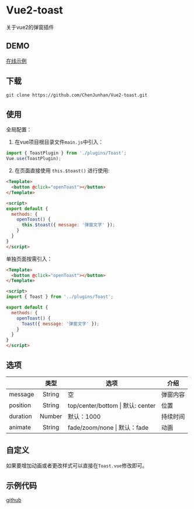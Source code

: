 # Vue2-toast
关于vue2的弹窗插件

## DEMO 
[在线示例](https://chenjunhan.github.io/vue_toast_example.github.io?_blank)

## 下载
```
git clone https://github.com/ChenJunhan/Vue2-toast.git
```

## 使用
全局配置：
1. 在vue项目根目录文件`main.js`中引入：
``` javascript
import { ToastPlugin } from './plugins/Toast';
Vue.use(ToastPlugin);
```
2. 在页面直接使用 `this.$toast()` 进行使用:
``` html
<Template>
  <button @click="openToast"></button>
</Template>

<script>
export default {
  methods: {
    openToast() {
      this.$toast({ message: '弹窗文字' });
    }
  }
}
</script>
```

单独页面按需引入：
``` html
<Template>
  <button @click="openToast"></button>
</Template>

<script>
import { Toast } from '../plugins/Toast';

export default {
  methods: {
    openToast() {
      Toast({ message: '弹窗文字' });
    }
  }
}
</script>
```

## 选项
|        | 类型 | 选项 | 介绍 |
|  ----  | :----:  | ---- | ---- |
| message  | String | 空 | 弹窗内容 |
| position  | String | top/center/bottom \| 默认: center | 位置
| duration | Number | 默认：1000 | 持续时间 |
| animate | String | fade/zoom/none \| 默认：fade | 动画 |

## 自定义
如果要增加动画或者更改样式可以直接在`Toast.vue`修改即可。

## 示例代码
[github](https://github.com/ChenJunhan/vue_toast_example.github.io/tree/master/src?_blank)


